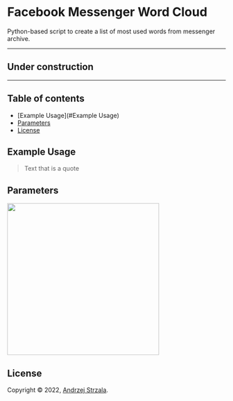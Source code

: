 # Facebook Messenger Word Cloud
Python-based script to create a list of most used words from messenger archive.

---
## Under construction
---

## Table of contents
* [Example Usage](#Example Usage)
* [Parameters](#Parameters)
* [License](#License)

## Example Usage

> Text that is a quote
	
## Parameters
<p float="left">
  <img src="./images/pcb1.png" width="350" />
</p>


## License

Copyright © 2022, [Andrzej Strzala](https://www.linkedin.com/in/andrzejstrzala/).
